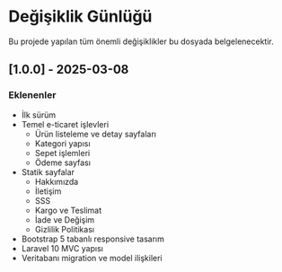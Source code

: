 # Değişiklik Günlüğü

Bu projede yapılan tüm önemli değişiklikler bu dosyada belgelenecektir.

## [1.0.0] - 2025-03-08

### Eklenenler

- İlk sürüm
- Temel e-ticaret işlevleri
  - Ürün listeleme ve detay sayfaları
  - Kategori yapısı
  - Sepet işlemleri
  - Ödeme sayfası
- Statik sayfalar
  - Hakkımızda
  - İletişim
  - SSS
  - Kargo ve Teslimat
  - İade ve Değişim
  - Gizlilik Politikası
- Bootstrap 5 tabanlı responsive tasarım
- Laravel 10 MVC yapısı
- Veritabanı migration ve model ilişkileri 
